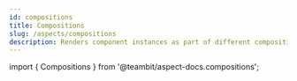 ```yaml
---
id: compositions
title: Compositions
slug: /aspects/compositions
description: Renders component instances as part of different compositions.
---
```


import { Compositions } from '@teambit/aspect-docs.compositions';

<Compositions />